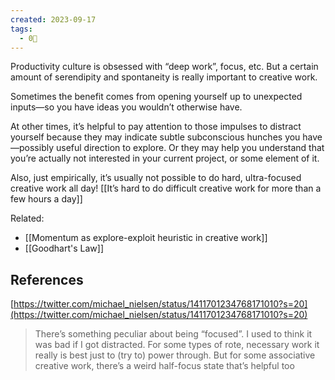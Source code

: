 ```yaml
---
created: 2023-09-17
tags:
  - 0🌲
---
```

Productivity culture is obsessed with “deep work”, focus, etc. But a certain amount of serendipity and spontaneity is really important to creative work.

Sometimes the benefit comes from opening yourself up to unexpected inputs—so you have ideas you wouldn’t otherwise have.

At other times, it’s helpful to pay attention to those impulses to distract yourself because they may indicate subtle subconscious hunches you have—possibly useful direction to explore. Or they may help you understand that you’re actually not interested in your current project, or some element of it.

Also, just empirically, it’s usually not possible to do hard, ultra-focused creative work all day! [[It’s hard to do difficult creative work for more than a few hours a day]]

Related: 
- [[Momentum as explore-exploit heuristic in creative work]]
- [[Goodhart's Law]]

## References

[https://twitter.com/michael_nielsen/status/1411701234768171010?s=20](https://twitter.com/michael_nielsen/status/1411701234768171010?s=20)

> There’s something peculiar about being “focused”. I used to think it was bad if I got distracted. For some types of rote, necessary work it really is best just to (try to) power through. But for some associative creative work, there’s a weird half-focus state that’s helpful too